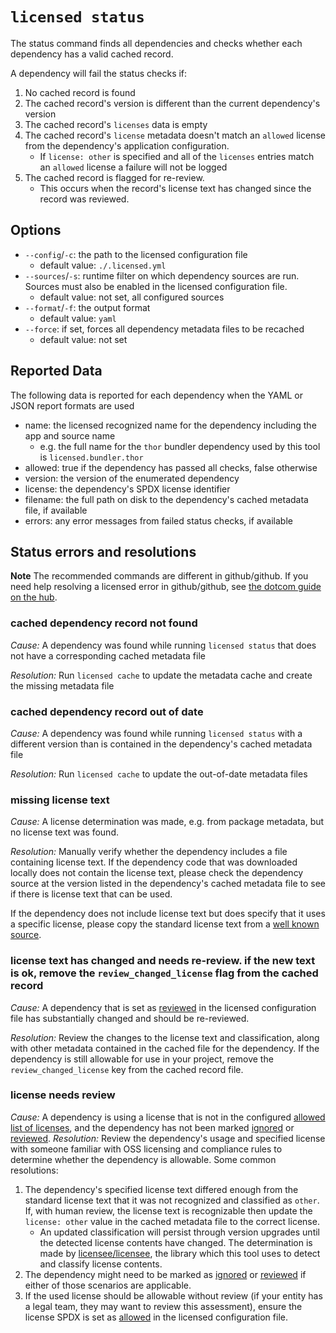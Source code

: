 # `licensed status`

The status command finds all dependencies and checks whether each dependency has a valid cached record.

A dependency will fail the status checks if:

1. No cached record is found
2. The cached record's version is different than the current dependency's version
3. The cached record's `licenses` data is empty
4. The cached record's `license` metadata doesn't match an `allowed` license from the dependency's application configuration.
   - If `license: other` is specified and all of the `licenses` entries match an `allowed` license a failure will not be logged
5. The cached record is flagged for re-review.
   - This occurs when the record's license text has changed since the record was reviewed.

## Options

- `--config`/`-c`: the path to the licensed configuration file
   - default value: `./.licensed.yml`
- `--sources`/`-s`: runtime filter on which dependency sources are run.  Sources must also be enabled in the licensed configuration file.
   - default value: not set, all configured sources
- `--format`/`-f`: the output format
   - default value: `yaml`
- `--force`: if set, forces all dependency metadata files to be recached
   - default value: not set

## Reported Data

The following data is reported for each dependency when the YAML or JSON report formats are used

- name: the licensed recognized name for the dependency including the app and source name
   - e.g. the full name for the `thor` bundler dependency used by this tool is `licensed.bundler.thor`
- allowed: true if the dependency has passed all checks, false otherwise
- version: the version of the enumerated dependency
- license: the dependency's SPDX license identifier
- filename: the full path on disk to the dependency's cached metadata file, if available
- errors: any error messages from failed status checks, if available

## Status errors and resolutions

**Note** The recommended commands are different in github/github. If you need help resolving a licensed error in github/github, see [the dotcom guide on the hub](https://thehub.github.com/epd/engineering/products-and-services/dotcom/licenses/).

### cached dependency record not found

*Cause:* A dependency was found while running `licensed status` that does not have a corresponding cached metadata file

*Resolution:* Run `licensed cache` to update the metadata cache and create the missing metadata file

### cached dependency record out of date

*Cause:* A dependency was found while running `licensed status` with a different version than is contained in the dependency's cached metadata file

*Resolution:* Run `licensed cache` to update the out-of-date metadata files

### missing license text

*Cause:* A license determination was made, e.g. from package metadata, but no license text was found.

*Resolution:* Manually verify whether the dependency includes a file containing license text.  If the dependency code that was downloaded locally does not contain the license text, please check the dependency source at the version listed in the dependency's cached metadata file to see if there is license text that can be used.

If the dependency does not include license text but does specify that it uses a specific license, please copy the standard license text from a [well known source](https://opensource.org/licenses).

### license text has changed and needs re-review. if the new text is ok, remove the `review_changed_license` flag from the cached record

*Cause:* A dependency that is set as [reviewed] in the licensed configuration file has substantially changed and should be re-reviewed.

*Resolution:* Review the changes to the license text and classification, along with other metadata contained in the cached file for the dependency.  If the dependency is still allowable for use in your project, remove the `review_changed_license` key from the cached record file.

### license needs review

*Cause:* A dependency is using a license that is not in the configured [allowed list of licenses][allowed], and the dependency has not been marked [ignored] or [reviewed].
*Resolution:* Review the dependency's usage and specified license with someone familiar with OSS licensing and compliance rules to determine whether the dependency is allowable.  Some common resolutions:

1. The dependency's specified license text differed enough from the standard license text that it was not recognized and classified as `other`.  If, with human review, the license text is recognizable then update the `license: other` value in the cached metadata file to the correct license.
   - An updated classification will persist through version upgrades until the detected license contents have changed.  The determination is made by [licensee/licensee](https://github.com/licensee/licensee), the library which this tool uses to detect and classify license contents.
1. The dependency might need to be marked as [ignored] or [reviewed] if either of those scenarios are applicable.
1. If the used license should be allowable without review (if your entity has a legal team, they may want to review this assessment), ensure the license SPDX is set as [allowed] in the licensed configuration file.

[allowed]: ../configuration/allowed_licenses.md
[ignored]: ../configuration/ignoring_dependencies.md
[reviewed]: ../configuration/reviewing_dependencies.md
